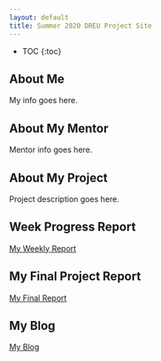 ```yaml
---
layout: default
title: Summer 2020 DREU Project Site
---
```


* TOC
{:toc}

## About Me

My info goes here.

## About My Mentor

Mentor info goes here.

## About My Project

Project description goes here.

## Week Progress Report
[My Weekly Report](_posts/week1.md)


## My Final Project Report
[My Final Report](files/finalreport.pdf)

## My Blog

[My Blog](blog.html)
